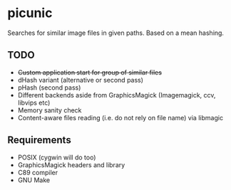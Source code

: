 # picunic

Searches for similar image files in given paths. Based on a mean hashing.

## TODO
- ~~Custom application start for group of similar files~~
- dHash variant (alternative or second pass)
- pHash (second pass)
- Different backends aside from GraphicsMagick (Imagemagick, ccv, libvips etc)
- Memory sanity check
- Content-aware files reading (i.e. do not rely on file name) via libmagic

## Requirements
- POSIX (cygwin will do too)
- GraphicsMagick headers and library
- C89 compiler
- GNU Make
